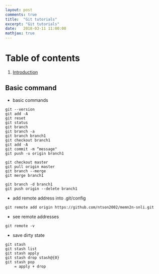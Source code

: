```yaml
---
layout: post
comments: true
title:  "Git tutorials"
excerpt: "Git tutorials"
date:   2018-03-11 11:00:00
mathjax: true
---
```


# Table of contents
1. [Introduction](#introduction)


## Basic command <a name="introduction">

* basic commands
```
git --version
git add -A
git reset
git status
git branch
git branch -a
git branch branch1
git checkout branch1
git add -A
git commit -m “message"
git push -u origin branch1
```

```
git checkout master
git pull origin master
git branch --merge
git merge branch1
```

```
git branch -d branch1
git push origin --delete branch1
```

* add remote address into .git/config
```
git remote add origin https://github.com/ntson2002/memn2n-snli.git
```
* see remote addresses
```
git remote -v
```

* save dirty state
```
git stash
git stash list
git stash apply
git stash drop stash@{0}
git stash pop
    = apply + drop
```

